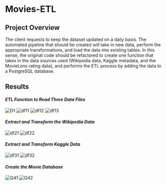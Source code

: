 # Movies-ETL
## Project Overview
The client requests to keep the  dataset updated on a daily basis.
The automated pipeline that should be created will take in new data, perform the appropriate transformations, and load the data into existing tables. 
 In this sense, the original code should be refactored to create one function that takes in the data sources used (Wikipedia data, Kaggle metadata, and the MovieLens rating data), and performs the ETL process by adding the data to a PostgreSQL database.

## Results
#### ***ETL Function to Read Three Data Files***
![D1]()
![df11]()
![df12]()
![df13]()
#### ***Extract and Transform the Wikipedia Data***
![df21]()
![df22]()
#### ***Extract and Transform Kaggle Data***
![df31]()
![df32]()
#### ***Create the Movie Database***
![Q41]()
![Q42]()